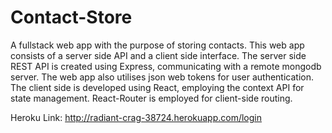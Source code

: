 # Contact-Store

A fullstack web app with the purpose of storing contacts.
This web app consists of a server side API and a client side interface.
The server side REST API is created using Express, communicating with a remote mongodb server.
The web app also utilises json web tokens for user authentication.
The client side is developed using React, employing the context API for state management.
React-Router is employed for client-side routing.

Heroku Link: http://radiant-crag-38724.herokuapp.com/login
